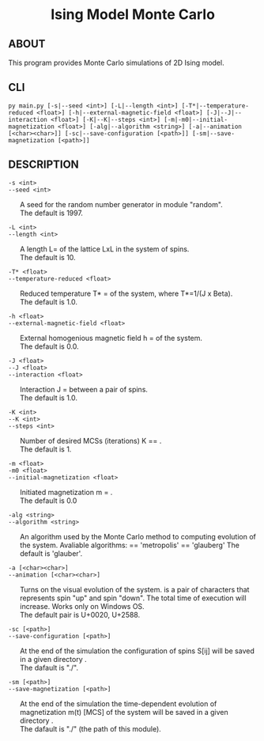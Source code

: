 
<h1 style="text-align: center;"><strong>Ising Model Monte Carlo</strong></h>

## ABOUT

This program provides Monte Carlo simulations of 2D Ising model.

## CLI

    py main.py [-s|--seed <int>] [-L|--length <int>] [-T*|--temperature-reduced <float>] [-h|--external-magnetic-field <float>] [-J|--J|--interaction <float>] [-K|--K|--steps <int>] [-m|-m0|--initial-magnetization <float>] [-alg|--algorithm <string>] [-a|--animation [<char><char>]] [-sc|--save-configuration [<path>]] [-sm|--save-magnetization [<path>]]

## DESCRIPTION
`-s <int>`</br>
`--seed <int>`</br>
<div>
  <ul>
    A seed <code><int></code> for the random number generator in module "random".</br>
    The default is 1997.
  </ul>
</div>


`-L <int>`</br>
`--length <int>`</br>
<div>
  <ul>
    A length L=<int> of the lattice LxL in the system of spins.</br>
    The default is 10.
  </ul>
</div>


`-T* <float>`</br>
`--temperature-reduced <float>`</br>
<div>
  <ul>
    Reduced temperature T* = <float> of the system, where T*=1/(J x Beta).</br>
    The default is 1.0.
  </ul>
</div>


`-h <float>`</br>
`--external-magnetic-field <float>`</br>
<div>
  <ul>
    External homogenious magnetic field h = <float> of the system.</br>
    The default is 0.0.
  </ul>
</div>


`-J <float>`</br>
`--J <float>`</br>
`--interaction <float>`</br>
<div>
  <ul>
    Interaction J = <float> between a pair of spins.</br>
    The default is 1.0.
  </ul>
</div>


`-K <int>`</br>
`--K <int>`</br>
`--steps <int>`</br>
<div>
  <ul>
    Number of desired MCSs (iterations) K == <int>.</br>
    The default is 1.
  </ul>
</div>


`-m <float>`</br>
`-m0 <float>`</br>
`--initial-magnetization <float>`</br>
<div>
  <ul>
    Initiated magnetization m = <float>.</br>
    The default is 0.0
  </ul>
</div>


`-alg <string>`</br>
`--algorithm <string>`</br>
<div>
  <ul>
    An algorithm used by the Monte Carlo method to computing evolution of the system. Avaliable algorithms:
        <string> == 'metropolis'
        <string> == 'glauberg'
    The default is 'glauber'.
  </ul>
</div>


`-a [<char><char>]`</br>
`--animation [<char><char>]`</br>
<div>
  <ul>
    Turns on the visual evolution of the system. <char><char> is a pair of characters that represents spin "up" and spin "down". The total time of execution will increase. Works only on Windows OS.</br>
    The default pair is U+0020, U+2588.
  </ul>
</div>


`-sc [<path>]`</br>
`--save-configuration [<path>]`</br>
<div>
  <ul>
    At the end of the simulation the configuration of spins S[ij] will be saved in a given directory <path>.</br>
    The dafault is "./".
  </ul>
</div>


`-sm [<path>]`</br>
`--save-magnetization [<path>]`</br>
<div>
  <ul>
    At the end of the simulation the time-dependent evolution of magnetization m(t) [MCS] of the system will be saved in a given directory <path>.</br>
    The dafault is "./" (the path of this module).
  </ul>
</div>
